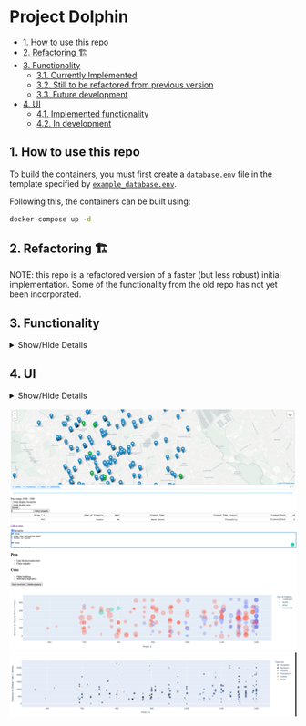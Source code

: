 # Project Dolphin <!-- omit in toc -->

- [1. How to use this repo](#1-how-to-use-this-repo)
- [2. Refactoring 🏗️](#2-refactoring-️)
- [3. Functionality](#3-functionality)
  - [3.1. Currently Implemented](#31-currently-implemented)
  - [3.2. Still to be refactored from previous version](#32-still-to-be-refactored-from-previous-version)
  - [3.3. Future development](#33-future-development)
- [4. UI](#4-ui)
  - [4.1. Implemented functionality](#41-implemented-functionality)
  - [4.2. In development](#42-in-development)


## 1. How to use this repo

To build the containers, you must first create a `database.env` file in the template specified by [`example_database.env`](example_database.env).

Following this, the containers can be built using:

```bash
docker-compose up -d
```

## 2. Refactoring 🏗️

NOTE: this repo is a refactored version of a faster (but less robust) initial implementation. Some of the functionality from the old repo has not yet been incorporated.

## 3. Functionality

<details>
    <summary> Show/Hide Details</summary>


### 3.1. Currently Implemented

This repo carries out the following on each update:
1. Scrape properties from RightMove
2. Cross-reference against currently processed properties to minimise computation
3. Geocode properties
4. Convert to bng coordinates for measurements in metres

### 3.2. Still to be refactored from previous version

* Incorporating custom points of interest (POIs) eg. location of friends

### 3.3. Future development

* Improve scraping to gather more data
  * Facilities in the flat
  * Square footage
  * Number of bathrooms
  * Furnished vs. unfurnished
  * Broadband speed


</details>

## 4. UI

<details>
    <summary> Show/Hide Details</summary>

The current version of this repo is being refactored 🏗️, so the code for generating the dashboard is not yet published.

Attached below are screenshots of the user interface in the original version (the one that I used to find my current flat!).

### 4.1. Implemented functionality

* Choosing properties to view (and display url)
* Markdown commenting which will save to the database
* Viewing properties on a map
* Marking properties as favourites
    * You can also filter to only include favourited properties


### 4.2. In development

* Fully customiseable bubble plots, with variables specified by user
  * Can be distances from user-specified POIs or other useful metrics

</details>


![Map screenshot](figures/app_screenshot1.png)
![Bubble plots screenshot 1](figures/app_screenshot2.png)
![Bubble plots screenshot 2](figures/app_screenshot3.png)